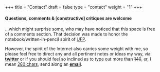 +++
title = "Contact"
draft = false
type = "contact"
weight = "1"
+++

#### Questions, comments & [constructive] critiques are welcome

...which might surprise some, who may have noticed that this space is free of a comments section. That decision was made to honor the notebook/written-in-pencil spirit of <a href="http://www.unicornsfartpixels.com/about/">UFP</a>. 

However, the spirit of the Internet also carries some weight with me, so please feel free to direct any and all pertinent notes or ideas my way, via <a href="https://twitter.com/iamelizasj">__twitter__</a> or  if you should feel so inclined as to type out more than ~~140~~, er, I mean <a href="https://www.theguardian.com/technology/2017/sep/28/twitter-users-respond-to-280-character-limit-mostly-in-140-characters" target="_blank">280 chars</a>, send along an <a href="mailto:unicornsfartpixelsblog@gmail.com">__email__</a>. 